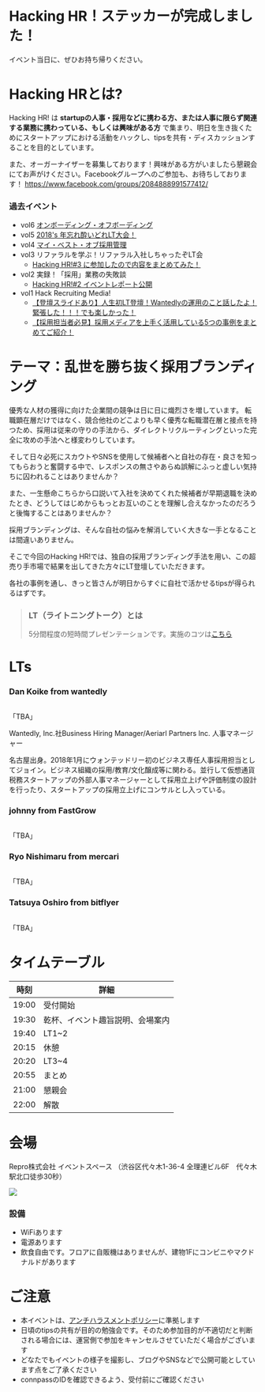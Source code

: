 # Hacking HR！ステッカーが完成しました！
イベント当日に、ぜひお持ち帰りください。

# Hacking HRとは?

Hacking HR! は **startupの人事・採用などに携わる方、または人事に限らず関連する業務に携わっている、もしくは興味がある方** で集まり、明日を生き抜くためにスタートアップにおける活動をハックし、tipsを共有・ディスカッションすることを目的としています。

また、オーガーナイザーを募集しております！興味がある方がいましたら懇親会にてお声がけください。Facebookグループへのご参加も、お待ちしております！ https://www.facebook.com/groups/2084888991577412/

### 過去イベント

- vol6 [オンボーディング・オフボーディング](https://hacking-hr.connpass.com/event/117036/)
- vol5 [2018's 年忘れ酔いどれLT大会！](https://hacking-hr.connpass.com/event/110450/)
- vol4 [マイ・ベスト・オブ採用管理](https://hacking-hr.connpass.com/event/103909/)
- vol3 リファラルを学ぶ！リファラル入社しちゃったぞLT会
    - [Hacking HR!#3 に参加したので内容をまとめてみた！](http://hoozm.hatenablog.com/entry/2018/09/26/015431)
- vol2 実録！「採用」業務の失敗談
    - [Hacking HR!#2 イベントレポート公開](https://www.wantedly.com/companies/repro/post_articles/134086)
- vol1 Hack Recruiting Media!
    - [【登壇スライドあり】人生初LT登壇！Wantedlyの運用のこと話したよ！緊張した！！！でも楽しかった！](https://www.wantedly.com/companies/dip/post_articles/127060])
    - [【採用担当者必見】採用メディアを上手く活用している5つの事例をまとめてご紹介！](https://hcm-jinjer.com/media/contents/b-contents-saiyo-hack1-180814/)

# テーマ：乱世を勝ち抜く採用ブランディング

優秀な人材の獲得に向けた企業間の競争は日に日に熾烈さを増しています。
転職顕在層だけではなく、競合他社のどこよりも早く優秀な転職潜在層と接点を持つため、採用は従来の守りの手法から、ダイレクトリクルーティングといった完全に攻めの手法へと様変わりしています。

そして日々必死にスカウトやSNSを使用して候補者へと自社の存在・良さを知ってもらおうと奮闘する中で、レスポンスの無さやあらぬ誤解にふっと虚しい気持ちに囚われることはありませんか？

また、一生懸命こちらから口説いて入社を決めてくれた候補者が早期退職を決めたとき、どうしてはじめからもっとお互いのことを理解し合えなかったのだろうと後悔することはありませんか？

採用ブランディングは、そんな自社の悩みを解消していく大きな一手となることは間違いありません。

そこで今回のHacking HR!では、独自の採用ブランディング手法を用い、この超売り手市場で結果を出してきた方々にLT登壇していただきます。

各社の事例を通し、きっと皆さんが明日からすぐに自社で活かせるtipsが得られるはずです。


> ### LT（ライトニングトーク）とは
> 5分間程度の短時間プレゼンテーションです。実施のコツは[こちら](http://develtips.com/etc/239)

# LTs

### Dan Koike from wantedly
![]()

「TBA」

Wantedly, Inc.社Business Hiring Manager/Aeriarl Partners Inc. 人事マネージャー

名古屋出身。2018年1月にウォンテッドリー初のビジネス専任人事採用担当としてジョイン。ビジネス組織の採用/教育/文化醸成等に関わる。並行して仮想通貨税務スタートアップの外部人事マネージャーとして採用立上げや評価制度の設計を行ったり、スタートアップの採用立上げにコンサルとし入っている。


### johnny from FastGrow
![]()

「TBA」

### Ryo Nishimaru from mercari
![]()

「TBA」

### Tatsuya Oshiro from bitflyer
![]()

「TBA」


# タイムテーブル

時刻 | 詳細
--- | ---
19:00 | 受付開始
19:30 | 乾杯、イベント趣旨説明、会場案内
19:40 | LT1~2
20:15 | 休憩
20:20 | LT3~4
20:55 | まとめ
21:00 | 懇親会
22:00 | 解散

# 会場

Repro株式会社 イベントスペース （渋谷区代々木1-36-4 全理連ビル6F　代々木駅北口徒歩30秒）

![](https://img.esa.io/uploads/production/attachments/2285/2018/07/26/21575/1e37e577-377a-4c99-88d0-a84accdce5be.jpg)

### 設備

- WiFiあります
- 電源あります
- 飲食自由です。フロアに自販機はありませんが、建物1Fにコンビニやマクドナルドがあります

# ご注意

- 本イベントは、[アンチハラスメントポリシー](http://25.ruby.or.jp/coc.ja.html)に準拠します
- 日頃のtipsの共有が目的の勉強会です。そのため参加目的が不適切だと判断される場合には、運営側で参加をキャンセルさせていただく場合がございます
- どなたでもイベントの様子を撮影し、ブログやSNSなどで公開可能としています点をご了承ください
- connpassのIDを確認できるよう、受付前にご確認ください
